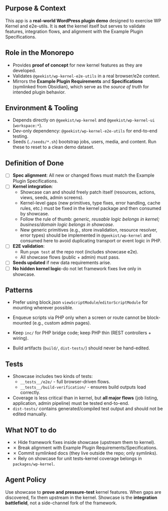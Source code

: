 ## Purpose & Context

This app is a **real-world WordPress plugin demo** designed to exercise WP Kernel and e2e-utils. It is **not** the kernel itself but serves to validate features, integration flows, and alignment with the Example Plugin Specifications.

## Role in the Monorepo

- Provides **proof of concept** for new kernel features as they are developed.
- Validates `@geekist/wp-kernel-e2e-utils` in a real browser/e2e context.
- Mirrors the **Example Plugin Requirements** and **Specifications** (symlinked from Obsidian), which serve as the _source of truth_ for intended plugin behavior.

## Environment & Tooling

- Depends directly on `@geekist/wp-kernel` and `@geekist/wp-kernel-ui` (`workspace:*`).
- Dev-only dependency: `@geekist/wp-kernel-e2e-utils` for end-to-end testing.
- Seeds (`./seeds/*.sh`) bootstrap jobs, users, media, and content. Run these to reset to a clean demo dataset.

## Definition of Done

- [ ] **Spec alignment**: All new or changed flows must match the Example Plugin Specifications.
- [ ] **Kernel integration**:
    - Showcase can and should freely patch itself (resources, actions, views, seeds, admin screens).
    - Kernel-level gaps (new primitives, type fixes, error handling, cache rules, etc.) must be fixed in the kernel package and then consumed by showcase.
    - Follow the rule of thumb: _generic, reusable logic belongs in kernel; business/domain logic belongs in showcase_.
    - New generic primitives (e.g., store invalidation, resource resolver, error types) should be implemented in `@geekist/wp-kernel` and consumed here to avoid duplicating transport or event logic in PHP.
- [ ] **E2E validation**:
    - Run `pnpm test` at the repo root (includes showcase e2e).
    - All showcase flows (public + admin) must pass.
- [ ] **Seeds updated** if new data requirements arise.
- [ ] **No hidden kernel logic**-do not let framework fixes live only in showcase.

## Patterns

- Prefer using block.json `viewScriptModule`/`editorScriptModule` for mounting wherever possible.
- Enqueue scripts via PHP only when a screen or route cannot be block-mounted (e.g., custom admin pages).

- Keep `inc/` for PHP bridge code; keep PHP thin (REST controllers + wiring).
- Build artifacts (`build/`, `dist-tests/`) should never be hand-edited.

## Tests

- Showcase includes two kinds of tests:
    - `__tests__/e2e/` - full browser-driven flows.
    - `__tests__/build-verification/` - ensures build outputs load correctly.
- Coverage is less critical than in kernel, but **all major flows** (job listing, application, admin pipeline) must be tested end-to-end.
- `dist-tests/` contains generated/compiled test output and should not be edited manually.

## What NOT to do

- ✗ Hide framework fixes inside showcase (upstream them to kernel).
- ✗ Break alignment with Example Plugin Requirements/Specifications.
- ✗ Commit symlinked docs (they live outside the repo; only symlinks).
- ✗ Rely on showcase for unit tests-kernel coverage belongs in `packages/wp-kernel`.

## Agent Policy

Use showcase to **prove and pressure-test** kernel features. When gaps are discovered, fix them upstream in the kernel. Showcase is the **integration battlefield**, not a side-channel fork of the framework.

